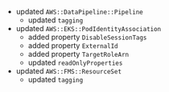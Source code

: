 - updated `AWS::DataPipeline::Pipeline`
  - updated `tagging`
- updated `AWS::EKS::PodIdentityAssociation`
  - added property `DisableSessionTags`
  - added property `ExternalId`
  - added property `TargetRoleArn`
  - updated `readOnlyProperties`
- updated `AWS::FMS::ResourceSet`
  - updated `tagging`
